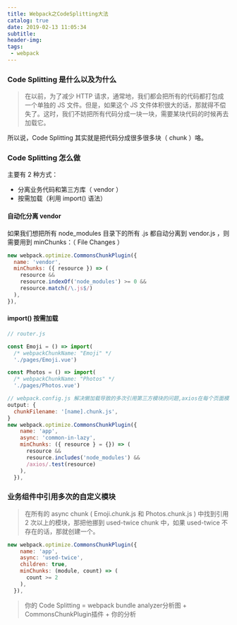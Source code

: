 ```yaml
---
title: Webpack之CodeSplitting大法
catalog: true
date: 2019-02-13 11:05:34
subtitle:
header-img:
tags:
 - webpack
---
```

### Code Splitting 是什么以及为什么
> 在以前，为了减少 HTTP 请求，通常地，我们都会把所有的代码都打包成一个单独的 JS 文件。但是，如果这个 JS 文件体积很大的话，那就得不偿失了。这时，我们不妨把所有代码分成一块一块，需要某块代码的时候再去加载它。

所以说，Code Splitting 其实就是把代码分成很多很多块（ chunk ）咯。

### Code Splitting 怎么做
主要有 2 种方式：

- 分离业务代码和第三方库（ vendor ）
- 按需加载（利用 import() 语法）


#### 自动化分离 vendor
如果我们想把所有 node_modules 目录下的所有 .js 都自动分离到 vendor.js ，则需要用到 minChunks：（ File Changes ）

```javascript
new webpack.optimize.CommonsChunkPlugin({
  name: 'vendor',
  minChunks: ({ resource }) => (
    resource &&
    resource.indexOf('node_modules') >= 0 &&
    resource.match(/\.js$/)
  ),
}),
```
#### import() 按需加载

```javascript
// router.js

const Emoji = () => import(
  /* webpackChunkName: "Emoji" */
  './pages/Emoji.vue')

const Photos = () => import(
  /* webpackChunkName: "Photos" */
  './pages/Photos.vue')

// webpack.config.js 解决懒加载导致的多次引用第三方模块的问题,axios在每个页面模块中单独引用的情况，一般不考虑
output: {
  chunkFilename: '[name].chunk.js',
}
new webpack.optimize.CommonsChunkPlugin({
    name: 'app',
    async: 'common-in-lazy',
    minChunks: ({ resource } = {}) => (
      resource &&
      resource.includes('node_modules') &&
      /axios/.test(resource)
    ),
  }),

```

### 业务组件中引用多次的自定义模块

> 在所有的 async chunk ( Emoji.chunk.js 和 Photos.chunk.js ) 中找到引用 2 次以上的模块，那把他挪到 used-twice chunk 中，如果 used-twice 不存在的话，那就创建一个。

```javascript
new webpack.optimize.CommonsChunkPlugin({
    name: 'app',
    async: 'used-twice',
    children: true,
    minChunks: (module, count) => (
      count >= 2
    ),
  }),

```

> 你的 Code Splitting = webpack bundle analyzer分析图 + CommonsChunkPlugin插件 + 你的分析






